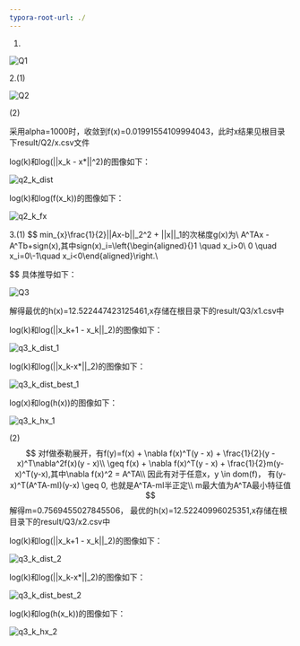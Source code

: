 ```yaml
---
typora-root-url: ./
---
```


1.

![Q1](/Q1.jpg)

2.(1)

![Q2](/Q2.jpg)

(2)

采用alpha=1000时，收敛到f(x)=0.01991554109994043，此时x结果见根目录下result/Q2/x.csv文件

log(k)和log(||x_k - x*||^2)的图像如下：

![q2_k_dist](/q2_k_dist.png)

log(k)和log(f(x_k))的图像如下：

![q2_k_fx](/q2_k_fx.png)



3.(1)
$$
min_{x}\frac{1}{2}||Ax-b||_2^2 + ||x||_1的次梯度g(x)为\\
A^TAx - A^Tb+sign(x),其中sign(x)_i=\left\{\begin{aligned}{}1 \quad x_i>0\\
0 \quad x_i=0\\-1\quad x_i<0\end{aligned}\right.\\

$$
具体推导如下：

![Q3](/Q3.jpg)

解得最优的h(x)=12.522447423125461,x存储在根目录下的result/Q3/x1.csv中

log(k)和log(||x_k+1 - x_k||_2)的图像如下：

![q3_k_dist_1](/q3_k_dist_1.png)

log(k)和log(||x_k-x*||_2)的图像如下：

![q3_k_dist_best_1](/q3_k_dist_best_1.png)

log(x)和log(h(x))的图像如下：

![q3_k_hx_1](/q3_k_hx_1.png)

(2)
$$
对f做泰勒展开，有f(y)=f(x) + \nabla f(x)^T(y - x) + \frac{1}{2}(y - x)^T\nabla^2f(x)(y - x)\\
\geq f(x) + \nabla f(x)^T(y - x) + \frac{1}{2}m(y-x)^T(y-x),其中\nabla f(x)^2 = A^TA\\
因此有对于任意x，y \in dom(f)， 有(y-x)^T(A^TA-mI)(y-x) \geq 0, 也就是A^TA-mI半正定\\
m最大值为A^TA最小特征值
$$
解得m=0.7569455027845506， 最优的h(x)=12.52240996025351,x存储在根目录下的result/Q3/x2.csv中

log(k)和log(||x_k+1 - x_k||_2)的图像如下：

![q3_k_dist_2](/q3_k_dist_2.png)

log(k)和log(||x_k-x*||_2)的图像如下：

![q3_k_dist_best_2](/q3_k_dist_best_2.png)

log(k)和log(h(x_k))的图像如下：

![q3_k_hx_2](/q3_k_hx_2.png)